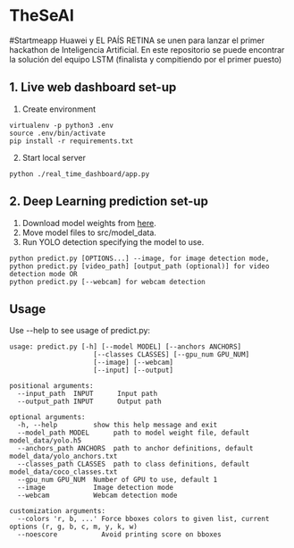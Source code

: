 # TheSeAI
#Startmeapp Huawei y EL PAÍS RETINA se unen para lanzar el primer hackathon de Inteligencia Artificial. En este repositorio se puede encontrar la solución del equipo LSTM (finalista y compitiendo por el primer puesto) 

## 1. Live web dashboard set-up
1. Create environment
```
virtualenv -p python3 .env
source .env/bin/activate
pip install -r requirements.txt
```
2. Start local server
```
python ./real_time_dashboard/app.py
```

## 2. Deep Learning prediction set-up

1. Download model weights from [here](https://drive.google.com/drive/folders/1zG9meAedyeCRKdn9ITongVCa8vIInBxM?usp=sharing).
2. Move model files to src/model_data.
3. Run YOLO detection specifying the model to use.
```
python predict.py [OPTIONS...] --image, for image detection mode,
python predict.py [video_path] [output_path (optional)] for video detection mode OR
python predict.py [--webcam] for webcam detection
```

## Usage
Use --help to see usage of predict.py:
```
usage: predict.py [-h] [--model MODEL] [--anchors ANCHORS]
                     [--classes CLASSES] [--gpu_num GPU_NUM]
                     [--image] [--webcam]
                     [--input] [--output]

positional arguments:
  --input_path  INPUT      Input path
  --output_path INPUT      Output path

optional arguments:
  -h, --help         show this help message and exit
  --model_path MODEL      path to model weight file, default model_data/yolo.h5
  --anchors_path ANCHORS  path to anchor definitions, default model_data/yolo_anchors.txt
  --classes_path CLASSES  path to class definitions, default model_data/coco_classes.txt
  --gpu_num GPU_NUM  Number of GPU to use, default 1
  --image            Image detection mode
  --webcam           Webcam detection mode

customization arguments:
  --colors 'r, b, ...' Force bboxes colors to given list, current options (r, g, b, c, m, y, k, w)
  --noescore           Avoid printing score on bboxes
```
